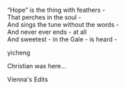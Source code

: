 “Hope” is the thing with feathers -  
That perches in the soul -  
And sings the tune without the words -  
And never ever ends - at all  
And sweetest - in the Gale - is heard -  

yicheng

Christian was here...

Vienna's Edits

